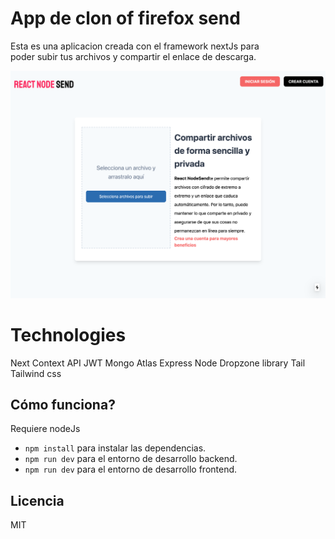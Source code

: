 # App de clon of firefox send

Esta es una aplicacion creada con el framework nextJs para<br>
poder subir tus archivos y compartir el enlace de descarga.

![Captura de la app](./.readme-static/nodezend.png)

# Technologies

Next
Context API
JWT
Mongo Atlas
Express
Node
Dropzone library
Tail
Tailwind css

## Cómo funciona?

Requiere nodeJs

- `npm install` para instalar las dependencias.
- `npm run dev` para el entorno de desarrollo backend.
- `npm run dev` para el entorno de desarrollo frontend.

## Licencia

MIT
